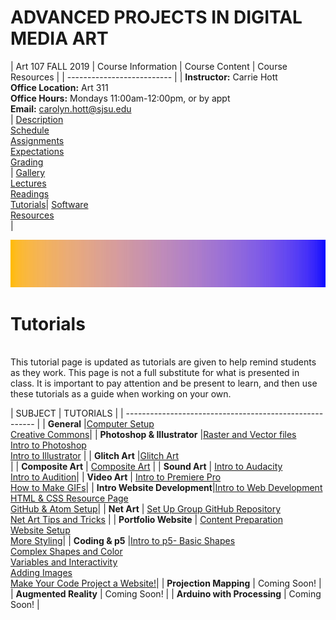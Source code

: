 # **ADVANCED PROJECTS IN DIGITAL MEDIA ART**

|  Art 107 FALL 2019  | Course Information  | Course Content | Course Resources |
| -------------------------- |
| **Instructor:** Carrie Hott <br> **Office Location:** Art 311 <br> **Office Hours:** Mondays 11:00am-12:00pm, or by appt <br> **Email:** carolyn.hott@sjsu.edu <br> | [Description](https://carriehott.github.io/sjsu-art107/#course-description) <br>  [Schedule](https://carriehott.github.io/sjsu-art107/schedule) <br> [Assignments](https://carriehott.github.io/sjsu-art107/assignments)<br>  [Expectations](https://carriehott.github.io/sjsu-art107/#course-expectations) <br>[Grading](https://carriehott.github.io/sjsu-art107/grading)<br>| [Gallery](https://carriehott.github.io/sjsu-art107/critiques)<br> [Lectures](https://carriehott.github.io/sjsu-art107/lectures)<br> [Readings](https://carriehott.github.io/sjsu-art107/readings) <br> [Tutorials](https://carriehott.github.io/sjsu-art107/tutorials)| [Software](https://carriehott.github.io/sjsu-art107/programs) <br> [Resources](https://carriehott.github.io/sjsu-art107/resources) <br>|



![DIGITAL MEDIA ART](gradient_1.jpg)

# Tutorials
<br>
This tutorial page is updated as tutorials are given to help remind students as they work. This page is not a full substitute for what is presented in class. It is important to pay attention and be present to learn, and then use these tutorials as a guide when working on your own.


|   SUBJECT  | TUTORIALS  |
| ------------------------------------------------------- |
| **General** |[Computer Setup](https://carriehott.github.io/SJSU-Art74-Sp2019/tutorials/Computer_Setup) <br> [Creative Commons](https://carriehott.github.io/SJSU-Art74-Sp2019/tutorials/Creative_Commons)|
| **Photoshop & Illustrator** |[Raster and Vector files](https://carriehott.github.io/SJSU-Art74-Sp2019/tutorials/Raster_Vector) <br> [Intro to Photoshop](https://carriehott.github.io/SJSU-Art74-Sp2019/tutorials/Intro_Photoshop) <br> [Intro to Illustrator](https://carriehott.github.io/SJSU-Art74-Sp2019/tutorials/Intro_Illustrator) |
| **Glitch Art** |[Glitch Art](https://carriehott.github.io/SJSU-Art74-Sp2019/tutorials/Glitch_Art) <br> |
| **Composite Art** | [Composite Art](https://carriehott.github.io/SJSU-Art74-Sp2019/tutorials/Composite_Art) |
| **Sound Art** | [Intro to Audacity](https://carriehott.github.io/SJSU-Art74-Sp2019/tutorials/Sound_Art)<br>[Intro to Audition](https://carriehott.github.io/SJSU-Art74-Sp2019/tutorials/Intro_Audition)|
| **Video Art** | [Intro to Premiere Pro](https://carriehott.github.io/SJSU-Art74-Sp2019/tutorials/Intro_Premiere)<br> [How to Make GIFs](https://carriehott.github.io/SJSU-Art74-Sp2019/tutorials/Gifs)|
| **Intro Website Development**|[Intro to Web Development](https://carriehott.github.io/SJSU-Art74-Sp2019/tutorials/Intro_Web)<br>[HTML & CSS Resource Page](https://carriehott.github.io/SJSU-Art74-Sp2019/tutorials/HTML_CSS)<br>[GitHub & Atom Setup](https://carriehott.github.io/SJSU-Art74-Sp2019/tutorials/Github_Atom_Setup)|
| **Net Art** | [Set Up Group GitHub Repository](https://carriehott.github.io/SJSU-Art74-Sp2019/tutorials/Github_Atom_Setup/#create-a-collaborative-repository)<br> [Net Art Tips and Tricks](https://carriehott.github.io/SJSU-Art74-Sp2019/tutorials/HTML_CSS/#tips-and-tricks-and-bells-and-whistles) |
| **Portfolio Website** | [Content Preparation](https://carriehott.github.io/SJSU-Art74-Sp2019/tutorials/Portfolio_Content)<br>[Website Setup](https://carriehott.github.io/SJSU-Art74-Sp2019/tutorials/Portfolio_Setup)<br>[More Styling](https://carriehott.github.io/SJSU-Art74-Sp2019/tutorials/Portfolio_Styling)|
| **Coding & p5** |[Intro to p5- Basic Shapes](https://carriehott.github.io/SJSU-Art74-Sp2019/tutorials/Intro_CodeArt)<br>[Complex Shapes and Color](https://carriehott.github.io/SJSU-Art74-Sp2019/tutorials/Intro_CodeArt_Color)<br>[Variables and Interactivity](https://carriehott.github.io/SJSU-Art74-Sp2019/tutorials/Intro_CodeArt_Interactivity)<br>[Adding Images](https://carriehott.github.io/SJSU-Art74-Sp2019/tutorials/Intro_CodeArt_Images)<br>[Make Your Code Project a Website!](https://carriehott.github.io/SJSU-Art74-Sp2019/tutorials/Intro_CodeArt_GitHub)|
| **Projection Mapping** | Coming Soon! |
| **Augmented Reality** | Coming Soon! |
| **Arduino with Processing** | Coming Soon! |
